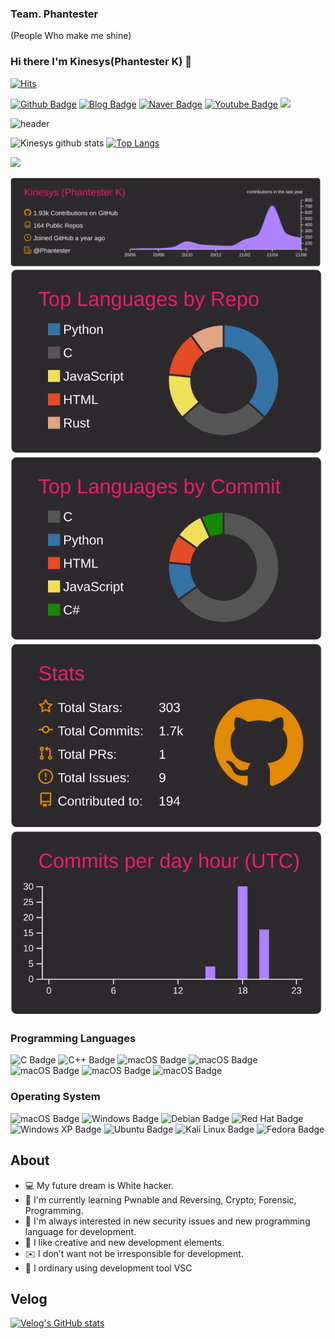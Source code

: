 ### Team. Phantester
(People Who make me shine)

### Hi there I'm Kinesys(Phantester K) 👋
[![Hits](https://hits.seeyoufarm.com/api/count/incr/badge.svg?url=https://github.com/Kinesys)](https://hits.seeyoufarm.com) 

[![Github Badge](http://img.shields.io/badge/-Github%20-black?style=flat-square&logo=github&link=https://github.com/kinesys)](https://github.com/kinesys)
[![Blog Badge](http://img.shields.io/badge/-Blog%20-black?style=flat-square&logo=Stitcher&link=https://github.com/kinesys)](https://kinesys.github.io)
[![Naver Badge](https://img.shields.io/badge/Naver-03C75A?style=flat-square&logo=NativeScript&link=https://blog.naver.com/dsph9245)](https://blog.naver.com/dsph9245)
[![Youtube Badge](https://img.shields.io/badge/Youtube-ff0000?style=flat-square&logo=youtube&link=https://www.youtube.com/channel/UCzvy3twsV4JbESQR9vt1UaA)](https://www.youtube.com/channel/UCzvy3twsV4JbESQR9vt1UaA)
<a href="https://velog.io/@dsph9245" target="_blank"><img src="https://img.shields.io/badge/Velog-20c997?style=flat-square&logo=Vimeo&logoColor=white"/></a>

![header](https://capsule-render.vercel.app/api?type=wave&color=gradient&height=300&section=footer&text=Kinesys%20Github&fontSize=90)

![Kinesys github stats](https://github-readme-stats.vercel.app/api?username=Kinesys&show_icons=true&bg_color=30,e96443,904e95&title_color=fff&text_color=fff )
[![Top Langs](https://github-readme-stats.vercel.app/api/top-langs/?username=Kinesys&langs_count=10&layout=compact&show_icons=true&bg_color=30,e96443,904e95&title_color=fff&text_color=fff)](https://github.com/Kinesys/github-readme-stats)

![](https://github-profile-summary-cards.vercel.app/api/cards/profile-details?username=Kinesys&bg_color=30,e96443,904e95&title_color=fff&text_color=fff)

[![](https://raw.githubusercontent.com/Kinesys/Kinesys/master/profile-summary-card-output/monokai/0-profile-details.svg)](https://github.com/vn7n24fzkq/github-profile-summary-cards)
[![](https://raw.githubusercontent.com/Kinesys/Kinesys/master/profile-summary-card-output/monokai/1-repos-per-language.svg)](https://github.com/vn7n24fzkq/github-profile-summary-cards) [![](https://raw.githubusercontent.com/Kinesys/Kinesys/master/profile-summary-card-output/monokai/2-most-commit-language.svg)](https://github.com/vn7n24fzkq/github-profile-summary-cards)
[![](https://raw.githubusercontent.com/Kinesys/Kinesys/master/profile-summary-card-output/monokai/3-stats.svg)](https://github.com/vn7n24fzkq/github-profile-summary-cards) [![](https://raw.githubusercontent.com/Kinesys/Kinesys/master/profile-summary-card-output/monokai/4-productive-time.svg)](https://github.com/vn7n24fzkq/github-profile-summary-cards)






### Programming Languages
![C Badge](https://img.shields.io/badge/C-A8B9CC?style=flat-square&logo=C)
![C++ Badge](https://img.shields.io/badge/C++-00599C?style=flat-square&logo=C++)
![macOS Badge](https://img.shields.io/badge/macOS-000000?style=flat-square&logo=macOS&logoColor=white)
![macOS Badge](https://img.shields.io/badge/macOS-000000?style=flat-square&logo=macOS&logoColor=white)
![macOS Badge](https://img.shields.io/badge/macOS-000000?style=flat-square&logo=macOS&logoColor=white)
![macOS Badge](https://img.shields.io/badge/macOS-000000?style=flat-square&logo=macOS&logoColor=white)
![macOS Badge](https://img.shields.io/badge/macOS-000000?style=flat-square&logo=macOS&logoColor=white)


### Operating System
![macOS Badge](https://img.shields.io/badge/macOS-000000?style=flat-square&logo=macOS&logoColor=white)
![Windows Badge](https://img.shields.io/badge/Windows-0078D6?style=flat-square&logo=Windows&logoColor=white)
![Debian Badge](https://img.shields.io/badge/Debian-A81D33?style=flat-square&logo=Debian&logoColor=white)
![Red Hat Badge](https://img.shields.io/badge/RedHat-EE0000?style=flat-square&logo=RedHat&logoColor=white)
![Windows XP Badge](https://img.shields.io/badge/WindowsXP-008080?style=flat-square&logo=WindowsXP&logoColor=white)
![Ubuntu Badge](https://img.shields.io/badge/Ubuntu-E95420?style=flat-square&logo=Ubuntu&logoColor=white)
![Kali Linux Badge](https://img.shields.io/badge/Kali_Linux-557C94?style=flat-square&logo=Kali_Linux&logoColor=white)
![Fedora Badge](https://img.shields.io/badge/Fedora-294172?style=flat-square&logo=Fedora&logoColor=white)

## About 
- 💻 My future dream is White hacker. 
- 🌱 I'm currently learning Pwnable and Reversing, Crypto, Forensic, Programming. 
- 🔭 I'm always interested in new security issues and new programming language for development.
- 🐼 I like creative and new development elements.
- ✉️ I don’t want not be irresponsible for development.
- 🐧 I ordinary using development tool VSC 

## Velog
[![Velog's GitHub stats](https://velog-readme-stats.vercel.app/api?name=dsph9245&color=dark)](https://github.com/eungyeole/velog-readme-stats)
